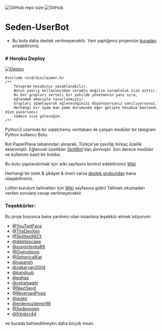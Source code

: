 ![GitHub repo size](https://img.shields.io/github/repo-size/TeamDerUntergang/Telegram-UserBot?color=Blue&label=Repo%20Boyutu)
![GitHub](https://img.shields.io/github/license/TeamDerUntergang/Telegram-UserBot?color=Orange&label=Lisans)

# Seden-UserBot

* Bu bota daha destek verilmeyecektir. Yeni yaptığımız projemize [buradan](https://github.com/TeamDerUntergang/Telegram-SedenUserBot) erişebilirsiniz.

### # Heroku Deploy
[![Deploy](https://www.herokucdn.com/deploy/button.svg)](https://heroku.com/deploy?template=https://github.com/TeamDerUntergang/Telegram-UserBot/tree/seden)

```
#include <std/disclaimer.h>
/**
    Telegram hesabınız yasaklanabilir.
    Botun yanlış kullanımından sorumlu değilim sorumluluk size aittir.
    Bu bot grupları verimli bir şekilde yönetmenin yanı sıra,
    eğlenmek amacıyla tasarlanmıştır.
    Grupları spamlayarak eğleneceğinizi düşünüyorsanız yanılıyorsunuz.
    Herhangi bir spam ban yeme durumunda eğer gelipte hesabım banlandı diye yazarsanız
    sadece size güleceğim.
/**
```

Python3 üzerinde bir sqlalchemy veritabanı ile çalışan modüler bir telegram Python kullanıcı Botu.

Bot PaperPlane tabanından alınarak, Türkçe'ye çevrilip birkaç özellik eklenmiştir. Eğlenceli özellikler [SkittBot](https://github.com/skittles9823/SkittBot)'dan alınmıştır. Son derece modüler ve kullanımı basit bir botdur.

Bu botu yapılandırmak için wiki sayfasını kontrol edebilirsiniz [Wiki](https://github.com/TeamDerUntergang/Telegram-UserBot/wiki/Bot-Kurulum-Rehberi)

Herhangi bir istek & şikâyet & öneri varsa [destek grubundan](https://t.me/SedenUserBotSupport) bana ulaşabilirsiniz.

Lütfen kurulum talimatları için [Wiki](https://github.com/TeamDerUntergang/Telegram-UserBot/wiki/Bot-Kurulum-Rehberi) sayfasına gidin! Talimatı okumadan verilen sorulara cevap verilmeyecektir.

### Teşekkürler:

Bu proje boyunca bana yardımcı olan insanlara teşekkür etmek istiyorum:

* [@YouTwitFace](https://github.com/YouTwitFace)
* [@TheDevXen](https://github.com/TheDevXen)
* [@Skittles9823](https://github.com/Skittles9823)
* [@deletescape](https://github.com/deletescape)
* [@songotenks69](https://github.com/songotenks69)
* [@Ovenoboyo](https://github.com/Ovenoboyo)
* [@SphericalKat](https://github.com/ATechnoHazard)
* [@rupansh](https://github.com/rupansh)
* [@zakaryan2004](https://github.com/zakaryan2004)
* [@kandnub](https://github.com/kandnub)
* [@pqhaz](https://github.com/pqhaz)
* [@yshalsager](https://github.com/yshalsager)
* [@NaytSeyd](https://github.com/NaytSeyd)
* [@ReversedPosix](https://github.com/ReversedPosix)
* [@quiec](https://github.com/quiec)
* [@erdemozdemir98](https://github.com/erdemozdemir98)
* [@Sedenogen](https://github.com/ciyanogen)
* [@frknkrc44](https://github.com/frknkrc44)

ve burada bahsedilmeyen daha birçok insan.
